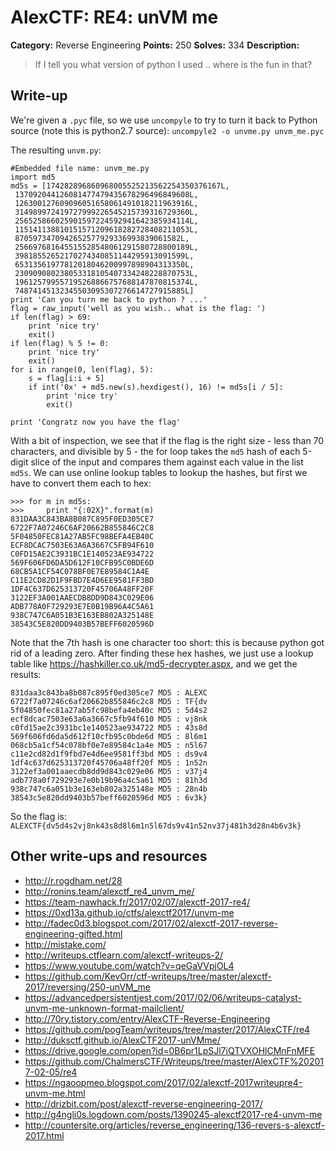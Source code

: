 # AlexCTF: RE4: unVM me

**Category:** Reverse Engineering
**Points:** 250
**Solves:** 334
**Description:**

> If I tell you what version of python I used .. where is the fun in that?

## Write-up

We're given a `.pyc` file, so we use `uncompyle` to try to turn it back to Python source (note this is python2.7 source):
`uncompyle2 -o unvme.py unvm_me.pyc`

The resulting `unvm.py`:

	#Embedded file name: unvm_me.py
	import md5
	md5s = [174282896860968005525213562254350376167L,
	 137092044126081477479435678296496849608L,
	 126300127609096051658061491018211963916L,
	 314989972419727999226545215739316729360L,
	 256525866025901597224592941642385934114L,
	 115141138810151571209618282728408211053L,
	 8705973470942652577929336993839061582L,
	 256697681645515528548061291580728800189L,
	 39818552652170274340851144295913091599L,
	 65313561977812018046200997898904313350L,
	 230909080238053318105407334248228870753L,
	 196125799557195268866757688147870815374L,
	 74874145132345503095307276614727915885L]
	print 'Can you turn me back to python ? ...'
	flag = raw_input('well as you wish.. what is the flag: ')
	if len(flag) > 69:
		print 'nice try'
		exit()
	if len(flag) % 5 != 0:
		print 'nice try'
		exit()
	for i in range(0, len(flag), 5):
		s = flag[i:i + 5]
		if int('0x' + md5.new(s).hexdigest(), 16) != md5s[i / 5]:
			print 'nice try'
			exit()

	print 'Congratz now you have the flag'

With a bit of inspection, we see that if the flag is the right size - less than 70 characters, and divisible by 5 - the for loop takes the `md5` hash of each 5-digit slice of the input and compares them against each value in the list `md5s`. We can use online lookup tables to lookup the hashes, but first we have to convert them each to hex:

	>>> for m in md5s:
	>>>		print "{:02X}".format(m)
	831DAA3C843BA8B087C895F0ED305CE7
	6722F7A07246C6AF20662B855846C2C8
	5F04850FEC81A27AB5FC98BEFA4EB40C
	ECF8DCAC7503E63A6A3667C5FB94F610
	C0FD15AE2C3931BC1E140523AE934722
	569F606FD6DA5D612F10CFB95C0BDE6D
	68CB5A1CF54C078BF0E7E89584C1A4E
	C11E2CD82D1F9FBD7E4D6EE9581FF3BD
	1DF4C637D625313720F45706A48FF20F
	3122EF3A001AAECDB8DD9D843C029E06
	ADB778A0F729293E7E0B19B96A4C5A61
	938C747C6A051B3E163EB802A325148E
	38543C5E820DD9403B57BEFF6020596D

Note that the 7th hash is one character too short: this is because python got rid of a leading zero. After finding these hex hashes, we just use a lookup table like https://hashkiller.co.uk/md5-decrypter.aspx, and we get the results:  

	831daa3c843ba8b087c895f0ed305ce7 MD5 : ALEXC
	6722f7a07246c6af20662b855846c2c8 MD5 : TF{dv
	5f04850fec81a27ab5fc98befa4eb40c MD5 : 5d4s2
	ecf8dcac7503e63a6a3667c5fb94f610 MD5 : vj8nk
	c0fd15ae2c3931bc1e140523ae934722 MD5 : 43s8d
	569f606fd6da5d612f10cfb95c0bde6d MD5 : 8l6m1
	068cb5a1cf54c078bf0e7e89584c1a4e MD5 : n5l67
	c11e2cd82d1f9fbd7e4d6ee9581ff3bd MD5 : ds9v4
	1df4c637d625313720f45706a48ff20f MD5 : 1n52n
	3122ef3a001aaecdb8dd9d843c029e06 MD5 : v37j4
	adb778a0f729293e7e0b19b96a4c5a61 MD5 : 81h3d
	938c747c6a051b3e163eb802a325148e MD5 : 28n4b
	38543c5e820dd9403b57beff6020596d MD5 : 6v3k}

So the flag is:
`ALEXCTF{dv5d4s2vj8nk43s8d8l6m1n5l67ds9v41n52nv37j481h3d28n4b6v3k}`

## Other write-ups and resources

 * http://r.rogdham.net/28
 * http://ronins.team/alexctf_re4_unvm_me/
 * https://team-nawhack.fr/2017/02/07/alexctf-2017-re4/
 * https://0xd13a.github.io/ctfs/alexctf2017/unvm-me
 * http://fadec0d3.blogspot.com/2017/02/alexctf-2017-reverse-engineering-gifted.html
 * http://mistake.com/
 * http://writeups.ctflearn.com/alexctf-writeups-2/
 * https://www.youtube.com/watch?v=qeGaVVpjOL4
 * https://github.com/KevOrr/ctf-writeups/tree/master/alexctf-2017/reversing/250-unVM_me
 * https://advancedpersistentjest.com/2017/02/06/writeups-catalyst-unvm-me-unknown-format-mailclient/
 * http://70ry.tistory.com/entry/AlexCTF-Reverse-Engineering
 * https://github.com/pogTeam/writeups/tree/master/2017/AlexCTF/re4
 * http://duksctf.github.io/AlexCTF2017-unVMme/
 * https://drive.google.com/open?id=0B6pr1LpSJl7iQTVXOHlCMnFnMFE
 * https://github.com/ChalmersCTF/Writeups/tree/master/AlexCTF%202017-02-05/re4
 * https://ngaoopmeo.blogspot.com/2017/02/alexctf-2017writeupre4-unvm-me.html
 * http://drizbit.com/post/alexctf-reverse-engineering-2017/
 * http://g4ngli0s.logdown.com/posts/1390245-alexctf2017-re4-unvm-me
 * http://countersite.org/articles/reverse_engineering/136-revers-s-alexctf-2017.html
